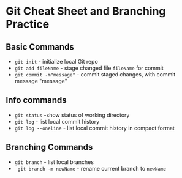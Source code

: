 # Git Cheat Sheet and Branching Practice

## Basic Commands
* `git init` - initialize local Git repo
* `git add fileName` - stage changed file `fileName`
for commit
* `git commit -m"message"` - commit staged changes, with commit message "message"

## Info commands
* `git status` -show status of working directory
* `git log` - list local commit history
* `git log --oneline` - list local commit history in compact format

## Branching Commands
* `git branch` - list local branches
* ` git branch -m newName` - rename current branch to `newName`